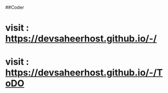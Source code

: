 ##Coder
# visit : https://devsaheerhost.github.io/-/
# visit : https://devsaheerhost.github.io/-/ToDO

